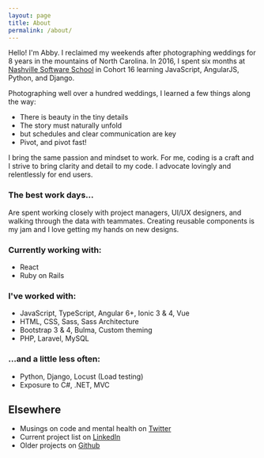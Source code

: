 ```yaml
---
layout: page
title: About
permalink: /about/
---
```


Hello! I'm Abby. I reclaimed my weekends after photographing weddings for 8 years in the mountains of North Carolina. In 2016, I spent six months at [Nashville Software School](http://nashvillesoftwareschool.com/) in Cohort 16 learning JavaScript, AngularJS, Python, and Django.

Photographing well over a hundred weddings, I learned a few things along the way:

- There is beauty in the tiny details
- The story must naturally unfold
- but schedules and clear communication are key
- Pivot, and pivot fast!

I bring the same passion and mindset to work. For me, coding is a craft and I strive to bring clarity and detail to my code. I advocate lovingly and relentlessly for end users.

### The best work days...

Are spent working closely with project managers, UI/UX designers, and walking through the data with teammates. Creating reusable components is my jam and I love getting my hands on new designs.

### Currently working with:

- React
- Ruby on Rails

### I've worked with:

- JavaScript, TypeScript, Angular 6+, Ionic 3 & 4, Vue
- HTML, CSS, Sass, Sass Architecture
- Bootstrap 3 & 4, Bulma, Custom theming
- PHP, Laravel, MySQL

### ...and a little less often:

- Python, Django, Locust (Load testing)
- Exposure to C#, .NET, MVC

## Elsewhere

- Musings on code and mental health on [Twitter](https://www.twitter.com/abbyleighanneco)
- Current project list on [LinkedIn](https://www.linkedin.com/in/abbyfleming/)
- Older projects on [Github](https://www.github.com/abbyfleming)

